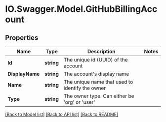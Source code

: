 # IO.Swagger.Model.GitHubBillingAccount
## Properties

Name | Type | Description | Notes
------------ | ------------- | ------------- | -------------
**Id** | **string** | The unique id (UUID) of the account | 
**DisplayName** | **string** | The account&#x27;s display name | 
**Name** | **string** | The unique name that used to identify the owner | 
**Type** | **string** | The owner type. Can either be &#x27;org&#x27; or &#x27;user&#x27; | 

[[Back to Model list]](../README.md#documentation-for-models) [[Back to API list]](../README.md#documentation-for-api-endpoints) [[Back to README]](../README.md)

